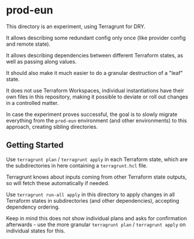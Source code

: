 <!--
SPDX-FileCopyrightText: 2022-2024 TII (SSRC) and the Ghaf contributors
SPDX-License-Identifier: CC-BY-SA-4.0
-->

# prod-eun

This directory is an experiment, using Terragrunt for DRY.

It allows describing some redundant config only once (like provider config and
remote state).

It allows describing dependencies between different Terraform states, as well as
passing along values.

It should also make it much easier to do a granular destruction of a "leaf"
state.

It does not use Terraform Workspaces, individual instantiations have their own
files in this repository, making it possible to deviate or roll out changes in a
controlled matter.

In case the experiment proves successful, the goal is to slowly migrate
everything from the `prod-eun` environment (and other environments) to this
approach, creating sibling directories.

## Getting Started
Use `terragrunt plan` / `terragrunt apply` in each Terraform state, which are
the subdirectories in here containing a `terragrunt.hcl` file.

Terragrunt knows about inputs coming from other Terraform state outputs, so will
fetch these automatically if needed.

Use `terragrunt run-all apply` in this directory to apply changes in all
Terraform states in subdirectories (and other dependencies), accepting
dependency ordering.

Keep in mind this does not show individual plans and asks for confirmation
afterwards - use the more granular `terragrunt plan` / `terragrunt apply` on
individual states for this.
